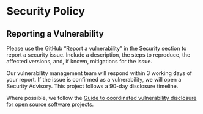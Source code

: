 # Security Policy
## Reporting a Vulnerability
Please use the GitHub “Report a vulnerability” in the Security section to report a security issue.
Include a description, the steps to reproduce, the affected versions, and, if known, mitigations for the issue.

Our vulnerability management team will respond within 3 working days of your report.
If the issue is confirmed as a vulnerability, we will open a Security Advisory. This project follows a 90-day disclosure timeline.

Where possible, we follow the [Guide to coordinated vulnerability disclosure for open source software projects](https://github.com/ossf/oss-vulnerability-guide).
